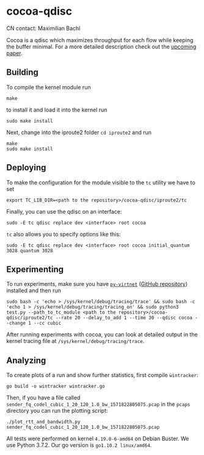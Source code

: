 # cocoa-qdisc
CN contact: Maximilian Bachl

Cocoa is a qdisc which maximizes throughput for each flow while keeping the buffer minimal. For a more detailed description check out the [upcoming paper](https://arxiv.org/abs/1910.10604).
## Building
To compile the kernel module run 

    make

to install it and load it into the kernel run

    sudo make install
    
Next, change into the iproute2 folder ```cd iproute2``` and run

    make
    sudo make install

## Deploying
To make the configuration for the module visible to the ```tc``` utility we have to set

    export TC_LIB_DIR=<path to the repository>/cocoa-qdisc/iproute2/tc

Finally, you can use the qdisc on an interface: 

    sudo -E tc qdisc replace dev <interface> root cocoa
    
```tc``` also allows you to specify options like this: 

    sudo -E tc qdisc replace dev <interface> root cocoa initial_quantum 3028 quantum 3028
    
## Experimenting
To run experiments, make sure you have [```py-virtnet```](https://pypi.org/project/py-virtnet/) ([GitHub repository](https://github.com/CN-TU/py-virtnet)) installed and then run

    sudo bash -c 'echo > /sys/kernel/debug/tracing/trace' && sudo bash -c 'echo 1 > /sys/kernel/debug/tracing/tracing_on' && sudo python3 test.py --path_to_tc_module <path to the repository>/cocoa-qdisc/iproute2/tc --rate 20 --delay_to_add 1 --time 30 --qdisc cocoa --change 1 --cc cubic
    
After running experiments with cocoa, you can look at detailed output in the kernel tracing file at ```/sys/kernel/debug/tracing/trace```.

## Analyzing
To create plots of a run and show further statistics, first compile ```ẁintracker```:

    go build -o wintracker wintracker.go
    
Then, if you have a file called ```sender_fq_codel_cubic_1_20_120_1.0_bw_1571822805075.pcap``` in the ```pcaps``` directory you can run the plotting script:

    ./plot_rtt_and_bandwidth.py sender_fq_codel_cubic_1_20_120_1.0_bw_1571822805075.pcap

All tests were performed on kernel ```4.19.0-6-amd64``` on Debian Buster. We use Python 3.7.2. Our go version is ```go1.10.2 linux/amd64```.
